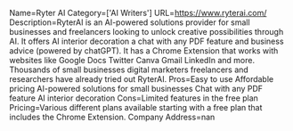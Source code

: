 Name=Ryter AI
Category=['AI Writers']
URL=https://www.ryterai.com/
Description=RyterAI is an AI-powered solutions provider for small businesses and freelancers looking to unlock creative possibilities through AI. It offers AI interior decoration a chat with any PDF feature and business advice (powered by chatGPT). It has a Chrome Extension that works with websites like Google Docs Twitter Canva Gmail LinkedIn and more. Thousands of small businesses digital marketers freelancers and researchers have already tried out RyterAI.
Pros=Easy to use Affordable pricing AI-powered solutions for small businesses Chat with any PDF feature AI interior decoration
Cons=Limited features in the free plan
Pricing=Various different plans available starting with a free plan that includes the Chrome Extension.
Company Address=nan
